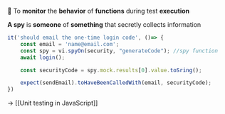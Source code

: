 📌 To **monitor** the **behavior** of **functions** during test **execution**

**A spy** is **someone** of **something** that secretly collects information

```js
it('should email the one-time login code', ()=> {
	const email = 'name@email.com';
	const spy = vi.spyOn(security, "generateCode"); //spy function
	await login();

	const securityCode = spy.mock.results[0].value.toSring();

	expect(sendEmail).toHaveBeenCalledWith(email, securityCode);
})

```


→ [[Unit testing in JavaScript]]
